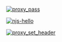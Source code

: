 [![proxy_pass](https://github.com/ericminio/learning-nginx/actions/workflows/proxy_pass.yml/badge.svg)](https://github.com/ericminio/learning-nginx/actions/workflows/proxy_pass.yml)

[![njs-hello](https://github.com/ericminio/learning-nginx/actions/workflows/njs-hello.yml/badge.svg)](https://github.com/ericminio/learning-nginx/actions/workflows/njs-hello.yml)

[![proxy_set_header](https://github.com/ericminio/learning-nginx/actions/workflows/proxy_set_header.yml/badge.svg)](https://github.com/ericminio/learning-nginx/actions/workflows/proxy_set_header.yml)

